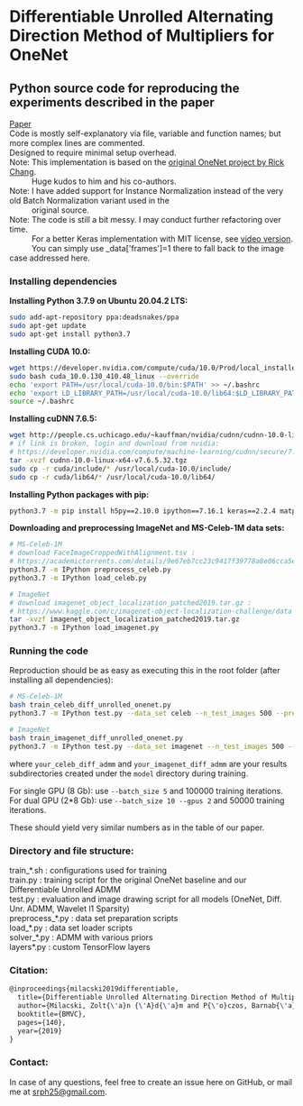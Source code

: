 # Differentiable Unrolled Alternating Direction Method of Multipliers for OneNet
## Python source code for reproducing the experiments described in the paper
[Paper](https://bmvc2019.org/wp-content/uploads/papers/0717-paper.pdf)\
Code is mostly self-explanatory via file, variable and function names; but more complex lines are commented.\
Designed to require minimal setup overhead.\
Note: This implementation is based on the [original OneNet project by Rick Chang](https://github.com/rick-chang/OneNet).\
&nbsp;&nbsp;&nbsp;&nbsp;&nbsp;&nbsp;&nbsp;&nbsp;&nbsp;&nbsp;Huge kudos to him and his co-authors.\
Note: I have added support for Instance Normalization instead of the very old Batch Normalization variant used in the\
&nbsp;&nbsp;&nbsp;&nbsp;&nbsp;&nbsp;&nbsp;&nbsp;&nbsp;&nbsp;original source.\
Note: The code is still a bit messy. I may conduct further refactoring over time.\
&nbsp;&nbsp;&nbsp;&nbsp;&nbsp;&nbsp;&nbsp;&nbsp;&nbsp;&nbsp;For a better Keras implementation with MIT license, see [video version](https://github.com/srph25/videoonenet).\
&nbsp;&nbsp;&nbsp;&nbsp;&nbsp;&nbsp;&nbsp;&nbsp;&nbsp;&nbsp;You can simply use _data['frames']=1 there to fall back to the image case addressed here.

### Installing dependencies
**Installing Python 3.7.9 on Ubuntu 20.04.2 LTS:**
```bash
sudo add-apt-repository ppa:deadsnakes/ppa
sudo apt-get update
sudo apt-get install python3.7
```
**Installing CUDA 10.0:**
```bash
wget https://developer.nvidia.com/compute/cuda/10.0/Prod/local_installers/cuda_10.0.130_410.48_linux
sudo bash cuda_10.0.130_410.48_linux --override
echo 'export PATH=/usr/local/cuda-10.0/bin:$PATH' >> ~/.bashrc
echo 'export LD_LIBRARY_PATH=/usr/local/cuda-10.0/lib64:$LD_LIBRARY_PATH' >> ~/.bashrc
source ~/.bashrc
```
**Installing cuDNN 7.6.5:**
```bash
wget http://people.cs.uchicago.edu/~kauffman/nvidia/cudnn/cudnn-10.0-linux-x64-v7.6.5.32.tgz
# if link is broken, login and download from nvidia:
# https://developer.nvidia.com/compute/machine-learning/cudnn/secure/7.6.5.32/Production/10.0_20191031/cudnn-10.0-linux-x64-v7.6.5.32.tgz
tar -xvzf cudnn-10.0-linux-x64-v7.6.5.32.tgz
sudo cp -r cuda/include/* /usr/local/cuda-10.0/include/
sudo cp -r cuda/lib64/* /usr/local/cuda-10.0/lib64/
```
**Installing Python packages with pip:**
```bash
python3.7 -m pip install h5py==2.10.0 ipython==7.16.1 keras==2.2.4 matplotlib==3.3.2 numpy==1.19.2 pillow==8.1.0 pywavelets==1.1.1 sacred==0.8.2 scikit-learn==0.23.2 scipy==1.5.2 tensorflow-gpu==1.14.0 tqdm==4.56.0
```
**Downloading and preprocessing ImageNet and MS-Celeb-1M data sets:**
```bash
# MS-Celeb-1M
# download FaceImageCroppedWithAlignment.tsv :
# https://academictorrents.com/details/9e67eb7cc23c9417f39778a8e06cca5e26196a97
python3.7 -m IPython preprocess_celeb.py
python3.7 -m IPython load_celeb.py

# ImageNet
# download imagenet_object_localization_patched2019.tar.gz :
# https://www.kaggle.com/c/imagenet-object-localization-challenge/data
tar -xvzf imagenet_object_localization_patched2019.tar.gz
python3.7 -m IPython load_imagenet.py
```

### Running the code
Reproduction should be as easy as executing this in the root folder (after installing all dependencies):
```bash
# MS-Celeb-1M
bash train_celeb_diff_unrolled_onenet.py
python3.7 -m IPython test.py --data_set celeb --n_test_images 500 --pretrained_model_file_diff_admm model/your_celeb_diff_admm

# ImageNet
bash train_imagenet_diff_unrolled_onenet.py
python3.7 -m IPython test.py --data_set imagenet --n_test_images 500 --pretrained_model_file_diff_admm model/your_imagenet_diff_admm
```

where `your_celeb_diff_admm` and `your_imagenet_diff_admm` are your results subdirectories created under the `model` directory during training.

For single GPU (8 Gb): use `--batch_size 5` and 100000 training iterations.\
For dual GPU (2*8 Gb): use `--batch_size 10 --gpus 2` and 50000 training iterations.

These should yield very similar numbers as in the table of our paper.


### Directory and file structure:
train_\*.sh : configurations used for training\
train.py : training script for the original OneNet baseline and our Differentiable Unrolled ADMM\
test.py : evaluation and image drawing script for all models (OneNet, Diff. Unr. ADMM, Wavelet l1 Sparsity)\
preprocess_\*.py : data set preparation scripts\
load_\*.py : data set loader scripts\
solver_\*.py : ADMM with various priors\
layers\*.py : custom TensorFlow layers


### Citation:
```latex
@inproceedings{milacski2019differentiable,
  title={Differentiable Unrolled Alternating Direction Method of Multipliers for OneNet.},
  author={Milacski, Zolt{\'a}n {\'A}d{\'a}m and P{\'o}czos, Barnab{\'a}s and Lorincz, Andr{\'a}s},
  booktitle={BMVC},
  pages={140},
  year={2019}
}
```


### Contact:
In case of any questions, feel free to create an issue here on GitHub, or mail me at [srph25@gmail.com](mailto:srph25@gmail.com).

